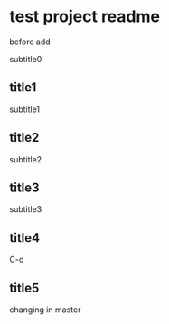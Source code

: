 # test project readme

before add

subtitle0

## title1

subtitle1

## title2

subtitle2

## title3

subtitle3

## title4

C-o

## title5

changing in master